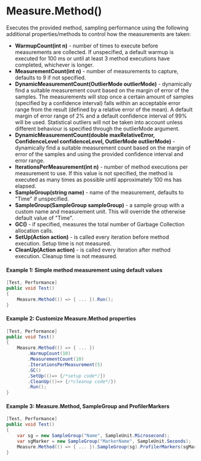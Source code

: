 # Measure.Method()

Executes the provided method, sampling performance using the following additional properties/methods to control how the
measurements are taken:

* **WarmupCount(int n)** - number of times to execute before measurements are collected. If unspecified, a default
  warmup is executed for 100 ms or until at least 3 method executions have completed, whichever is longer.
* **MeasurementCount(int n)** - number of measurements to capture, defaults to 9 if not specified.
* **DynamicMeasurementCount(OutlierMode outlierMode)** - dynamically find a suitable measurement count based on the
  margin of error of the samples. The measurements will stop once a certain amount of samples (specified by a confidence
  interval) falls within an acceptable error range from the result (defined by a relative error of the mean). A default
  margin of error range of 2% and a default confidence interval of 99% will be used. Statistical outliers will not be
  taken into account unless different behaviour is specified through the outlierMode argument.
* **DynamicMeasurementCount(double maxRelativeError, ConfidenceLevel confidenceLevel, OutlierMode outlierMode)** -
  dynamically find a suitable measurement count based on the margin of error of the samples and using the provided
  confidence interval and error range.
* **IterationsPerMeasurement(int n)** - number of method executions per measurement to use. If this value is not
  specified, the method is executed as many times as possible until approximately 100 ms has elapsed.
* **SampleGroup(string name)** - name of the measurement, defaults to "Time" if unspecified.
* **SampleGroup(SampleGroup sampleGroup)** - a sample group with a custom name and measurement unit. This will override
  the otherwise default value of "Time".
* **GC()** - if specified, measures the total number of Garbage Collection allocation calls.
* **SetUp(Action action)** - is called every iteration before method execution. Setup time is not measured.
* **CleanUp(Action action)** - is called every iteration after method execution. Cleanup time is not measured.

#### Example 1: Simple method measurement using default values

``` csharp
[Test, Performance]
public void Test()
{
    Measure.Method(() => { ... }).Run();
}
```

#### Example 2: Customize Measure.Method properties

``` csharp
[Test, Performance]
public void Test()
{
    Measure.Method(() => { ... })
        .WarmupCount(10)
        .MeasurementCount(10)
        .IterationsPerMeasurement(5)
        .GC()
        .SetUp(()=> {/*setup code*/})
        .CleanUp(()=> {/*cleanup code*/})
        .Run();
}
```

#### Example 3: Measure.Method, SampleGroup and ProfilerMarkers

``` csharp
[Test, Performance]
public void Test()
{
    var sg = new SampleGroup("Name", SampleUnit.Microsecond);
    var sgMarker = new SampleGroup("MarkerName", SampleUnit.Seconds);
    Measure.Method(() => { ... }).SampleGroup(sg).ProfilerMarkers(sgMarker).Run();
}
```
